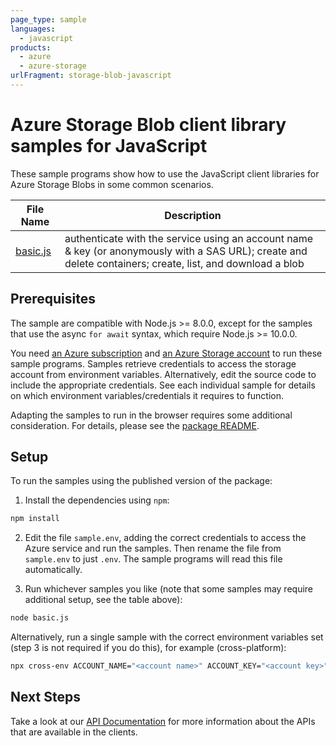 ```yaml
---
page_type: sample
languages:
  - javascript
products:
  - azure
  - azure-storage
urlFragment: storage-blob-javascript
---
```


# Azure Storage Blob client library samples for JavaScript

These sample programs show how to use the JavaScript client libraries for Azure Storage Blobs in some common scenarios.

| **File Name**                                             | **Description**                                                                                                                                            |
| --------------------------------------------------------- | ---------------------------------------------------------------------------------------------------------------------------------------------------------- |
| [basic.js][basic]                                         | authenticate with the service using an account name & key (or anonymously with a SAS URL); create and delete containers; create, list, and download a blob |

## Prerequisites

The sample are compatible with Node.js >= 8.0.0, except for the samples that use the async `for await` syntax, which require Node.js >= 10.0.0.

You need [an Azure subscription][freesub] and [an Azure Storage account][azstorage] to run these sample programs. Samples retrieve credentials to access the storage account from environment variables. Alternatively, edit the source code to include the appropriate credentials. See each individual sample for details on which environment variables/credentials it requires to function.

Adapting the samples to run in the browser requires some additional consideration. For details, please see the [package README][package].

## Setup

To run the samples using the published version of the package:

1. Install the dependencies using `npm`:

```bash
npm install
```

2. Edit the file `sample.env`, adding the correct credentials to access the Azure service and run the samples. Then rename the file from `sample.env` to just `.env`. The sample programs will read this file automatically.

3. Run whichever samples you like (note that some samples may require additional setup, see the table above):

```bash
node basic.js
```

Alternatively, run a single sample with the correct environment variables set (step 3 is not required if you do this), for example (cross-platform):

```bash
npx cross-env ACCOUNT_NAME="<account name>" ACCOUNT_KEY="<account key>" node basic.js
```

## Next Steps

Take a look at our [API Documentation][apiref] for more information about the APIs that are available in the clients.

[advanced]: https://github.com/Azure/azure-sdk-for-js/tree/master/sdk/storage/storage-blob/samples/javascript/advanced.js
[anonymouscred]: https://github.com/Azure/azure-sdk-for-js/tree/master/sdk/storage/storage-blob/samples/javascript/anonymousCred.js
[azureadauth]: https://github.com/Azure/azure-sdk-for-js/tree/master/sdk/storage/storage-blob/samples/javascript/azureAdAuth.js
[basic]: https://github.com/Azure/azure-sdk-for-js/tree/master/sdk/storage/storage-blob/samples/javascript/basic.js
[customizedclientheaders]: https://github.com/Azure/azure-sdk-for-js/tree/master/sdk/storage/storage-blob/samples/javascript/customizedClientHeaders.js
[custompipeline]: https://github.com/Azure/azure-sdk-for-js/tree/master/sdk/storage/storage-blob/samples/javascript/customPipeline.js
[errorsandresponses]: https://github.com/Azure/azure-sdk-for-js/tree/master/sdk/storage/storage-blob/samples/javascript/errorsAndResponses.js
[iterators-blobs-hierarchy]: https://github.com/Azure/azure-sdk-for-js/tree/master/sdk/storage/storage-blob/samples/javascript/iterators-blobs-hierarchy.js
[iterators-blobs]: https://github.com/Azure/azure-sdk-for-js/tree/master/sdk/storage/storage-blob/samples/javascript/iterators-blobs.js
[iterators-containers]: https://github.com/Azure/azure-sdk-for-js/tree/master/sdk/storage/storage-blob/samples/javascript/iterators-containers.js
[iterators-without-await]: https://github.com/Azure/azure-sdk-for-js/tree/master/sdk/storage/storage-blob/samples/javascript/iterators-without-await.js
[proxyauth]: https://github.com/Azure/azure-sdk-for-js/tree/master/sdk/storage/storage-blob/samples/javascript/proxyAuth.js
[readingsnapshot]: https://github.com/Azure/azure-sdk-for-js/tree/master/sdk/storage/storage-blob/samples/javascript/readingSnapshot.js
[sharedkeycred]: https://github.com/Azure/azure-sdk-for-js/tree/master/sdk/storage/storage-blob/samples/javascript/sharedKeyCred.js
[withconnstring]: https://github.com/Azure/azure-sdk-for-js/tree/master/sdk/storage/storage-blob/samples/javascript/withConnString.js
[apiref]: https://docs.microsoft.com/javascript/api/@azure/storage-blob
[azstorage]: https://docs.microsoft.com/azure/storage/common/storage-account-overview
[freesub]: https://azure.microsoft.com/free/
[package]: https://github.com/Azure/azure-sdk-for-js/tree/master/sdk/storage/storage-blob/README.md
